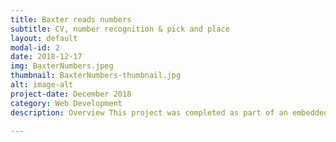 ```yaml
---
title: Baxter reads numbers
subtitle: CV, number recognition & pick and place
layout: default
modal-id: 2
date: 2018-12-17
img: BaxterNumbers.jpeg
thumbnail: BaxterNumbers-thumbnail.jpg
alt: image-alt
project-date: December 2018
category: Web Development
description: Overview This project was completed as part of an embedded systems course at Northwestern University. In this project computer vision and machine learning were used with a Baxter robot in order to get Baxter to pick up a desired box with a hand written number on it. <br><br><h3>Computer vision</h3> In order to have Baxter recognize the numbers some computer vision was required. this involved using a USB camera and openCv to isolate the numbers from the frame and then convert them to a the MNIST number format (Black background, white number, 28x28 pixels) that the machine learning algorithms were trained on. <br><br> <h3>Machine learning</h3> Multiple machine learning techniques were used for the classification of the numbers. These included Convolutional neural networks, k-nearest neighbors and combinational one vs all linear classifiers. These algorithms were written from scratch with the exception of the Convolutional neural network which was created using Keras. <br><br> The final algorithm that was implemented was the written from scratch multiple one vs all classifier, it was the quickest and it inherently calculated confidence values for each prediction. To improve the accuracy of the predictions the highest confidence predictions were selected first and the number that was predicted was removed from the "prediction pool" (that number could not be predicted again). This meant that each number could only come up once (as each number was only present on the table once) and that these numbers were predicted in order of confidence levels. This resulted in a very robust prediction strategy that in practice classified all ten numbers on the table correctly every time. <br><br> <h3>Baxter and ROS</h3> This project involved using a Baxter robot made by Rethink robotics. Interfacing with Baxter as well as the USB camera were done using ROS. Ros was also used for all of the data transfer between various subsystems that were required to get this project to work. <br> <br><div align="center"><iframe width="560" height="315" src="https://www.youtube-nocookie.com/embed/mBMQKgL1O9M" frameborder="0" allow="accelerometer; autoplay; encrypted-media; gyroscope; picture-in-picture" allowfullscreen></iframe></div> <br><br> To see more you can visit <a href="https://github.com/sohn21c/BaxterReadsNumbers">Baxter reads numbers</a> 

---
```

